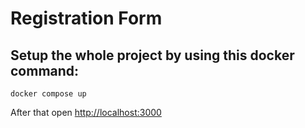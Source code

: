 # Registration Form
## Setup the whole project by using this docker command:
`
docker compose up
`

After that open [http://localhost:3000](http://localhost:3000)

